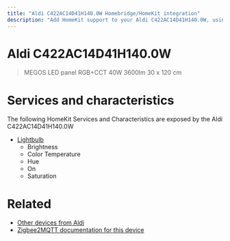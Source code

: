 ```yaml
---
title: "Aldi C422AC14D41H140.0W Homebridge/HomeKit integration"
description: "Add HomeKit support to your Aldi C422AC14D41H140.0W, using Homebridge, Zigbee2MQTT and homebridge-z2m."
---
```

<!---
This file has been GENERATED using src/docgen/docgen.ts
DO NOT EDIT THIS FILE MANUALLY!
-->
# Aldi C422AC14D41H140.0W
> MEGOS LED panel RGB+CCT 40W 3600lm 30 x 120 cm


# Services and characteristics
The following HomeKit Services and Characteristics are exposed by
the Aldi C422AC14D41H140.0W

* [Lightbulb](../../light.md)
  * Brightness
  * Color Temperature
  * Hue
  * On
  * Saturation


# Related
* [Other devices from Aldi](../index.md#aldi)
* [Zigbee2MQTT documentation for this device](https://www.zigbee2mqtt.io/devices/C422AC14D41H140.0W.html)